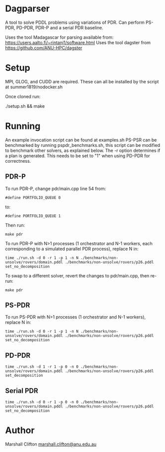 # Dagparser

A tool to solve PDDL problems using variations of PDR. Can perform PS-PDR, PD-PDR, PDR-P and a serial PDR baseline.

Uses the tool Madagascar for parsing available from: https://users.aalto.fi/~rintanj1/software.html
Uses the tool dagster from https://github.com/ANU-HPC/dagster

# Setup
MPI, GLOG, and CUDD are required. These can all be installed by the script at summer1819/nodocker.sh

Once cloned run:

./setup.sh && make

# Running
An example invocation script can be found at examples.sh
PS-PSR can be benchmarked by running pspdr_benchmarks.sh, this script can be modified to benchmark other solvers, as explained below.
The -r option determines if a plan is generated. This needs to be set to "1" when using PD-PDR for correctness.

## PDR-P
To run PDR-P, change pdr/main.cpp line 54 from:

    #define PORTFOLIO_QUEUE 0

to:

    #define PORTFOLIO_QUEUE 1

Then run:

    make pdr

To run PDR-P with N>1 processes (1 orchestrator and N-1 workers, each corresponding to a simulated parallel PDR process), replace N in:

    time ./run.sh -d 0 -r 1 -p 1 -n N ./benchmarks/non-unsolve/rovers/domain.pddl ./benchmarks/non-unsolve/rovers/p26.pddl set_no_decomposition

To swap to a different solver, revert the changes to pdr/main.cpp, then re-run:

    make pdr

## PS-PDR

To run PS-PDR with N>1 processes (1 orchestrator and N-1 workers), replace N in:

    time ./run.sh -d 0 -r 1 -p 1 -n N ./benchmarks/non-unsolve/rovers/domain.pddl ./benchmarks/non-unsolve/rovers/p26.pddl set_no_decomposition

## PD-PDR

    time ./run.sh -d 1 -r 1 -p 0 -n 0 ./benchmarks/non-unsolve/rovers/domain.pddl ./benchmarks/non-unsolve/rovers/p26.pddl set_decomposition

## Serial PDR

    time ./run.sh -d 0 -r 1 -p 0 -n 0 ./benchmarks/non-unsolve/rovers/domain.pddl ./benchmarks/non-unsolve/rovers/p26.pddl set_no_decomposition

# Author

Marshall Clifton marshall.clifton@anu.edu.au
